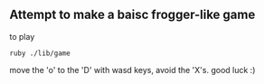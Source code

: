 ## Attempt to make a baisc frogger-like game

to play 
```shell
ruby ./lib/game
```

move the 'o' to the 'D' with wasd keys, avoid the 'X's.
good luck :) 
